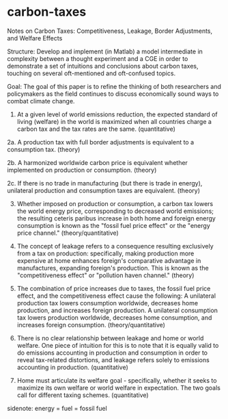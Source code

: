 # carbon-taxes

Notes on Carbon Taxes: Competitiveness, Leakage, Border Adjustments, and Welfare Effects

Structure: Develop and implement (in Matlab) a model intermediate in complexity between a thought experiment and a CGE in order to demonstrate a set of intuitions and conclusions about carbon taxes, touching on several oft-mentioned and oft-confused topics.

Goal: The goal of this paper is to refine the thinking of both researchers and policymakers as the field continues to discuss economically sound ways to combat climate change.

1. At a given level of world emissions reduction, the expected standard of living (welfare) in the world is maximized when all countries charge a carbon tax and the tax rates are the same. (quantitative)

2a. A production tax with full border adjustments is equivalent to a consumption tax. (theory)

2b. A harmonized worldwide carbon price is equivalent whether implemented on production or consumption. (theory)

2c. If there is no trade in manufacturing (but there is trade in energy), unilateral production and consumption taxes are equivalent. (theory)

3. Whether imposed on production or consumption, a carbon tax lowers the world energy price, corresponding to decreased world emissions; the resulting ceteris paribus increase in both home and foreign energy consumption is known as the "fossil fuel price effect" or the "energy price channel." (theory/quantitative)

4. The concept of leakage refers to a consequence resulting exclusively from a tax on production: specifically, making production more expensive at home enhances foreign's comparative advantage in manufactures, expanding foreign's production. This is known as the "competitiveness effect" or "pollution haven channel." (theory)

5. The combination of price increases due to taxes, the fossil fuel price effect, and the competitiveness effect cause the following:
A unilateral production tax lowers consumption worldwide, decreases home production, and increases foreign production.
A unilateral consumption tax lowers production worldwide, decreases home consumption, and increases foreign consumption. (theory/quantitative)

6. There is no clear relationship between leakage and home or world welfare. One piece of intuition for this is to note that it is equally valid to do emissions accounting in production and consumption in order to reveal tax-related distortions, and leakage refers solely to emissions accounting in production. (quantitative)

7. Home must articulate its welfare goal - specifically, whether it seeks to maximize its own welfare or world welfare in expectation. The two goals call for different taxing schemes. (quantitative)

sidenote: energy = fuel = fossil fuel
